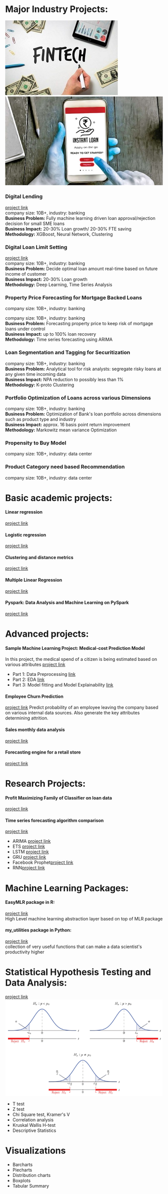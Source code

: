 # Major Industry Projects:
![](https://github.com/urmanml/Portfolio/blob/portfolio_images/fintech_small.jpg)
![](https://github.com/urmanml/Portfolio/blob/portfolio_images/instant%20loan_small.jpg)
### Digital Lending 
[project link](https://www.maybank2u.com.my/maybank2u/malaysia/en/business/financing/working_capital/business/sme_clean_loan_financing.page)\
company size: 10B+, industry: banking \
**Business Problem:** Fully machine learning driven loan approval/rejection decision for small SME loans \
**Business Impact:** 20-30% Loan growth/ 20-30% FTE saving \
**Methodology:** XGBoost, Neural Network, Clustering


### Digital Loan Limit Setting 
[project link](https://www.maybank2u.com.my/maybank2u/malaysia/en/business/financing/working_capital/business/sme_clean_loan_financing.page)\
company size: 10B+, industry: banking \
**Business Problem:** Decide optimal loan amount real-time based on future income of customer\
**Business Impact:** 20-30% Loan growth\
**Methodology:** Deep Learning, Time Series Analysis

### Property Price Forecasting for Mortgage Backed Loans
company size: 10B+, industry: banking

company size: 10B+, industry: banking \
**Business Problem:** Forecasting property price to keep risk of mortgage loans under control\
**Business Impact:** up to 100% loan recovery\
**Methodology:** Time series forecasting using ARIMA

### Loan Segmentation and Tagging for Securitization
company size: 10B+, industry: banking \
**Business Problem:** Analytical tool for risk analysts: segregate risky loans at any given time incoming data \
**Business Impact:** NPA reduction to possibly less than 1%\
**Methodology:** K-proto Clustering

### Portfolio Optimization of Loans across various Dimensions
company size: 10B+, industry: banking \
**Business Problem:** Optimization of Bank's loan portfolio across dimensions such as product type and industry\
**Business Impact:** approx. 16 basis point return improvement\
**Methodology:** Markowitz mean variance Optimization

### Propensity to Buy Model  
company size: 10B+, industry: data center
### Product Category need based Recommendation
company size: 10B+, industry: data center


# Basic academic projects:
#### Linear regression
[project link](https://github.com/urmanml/Portfolio/blob/main/academic_projects/linear_regression_and_logistic_regression.ipynb)
#### Logistic regression
[project link](https://github.com/urmanml/Portfolio/blob/main/academic_projects/linear_regression_and_logistic_regression.ipynb)
#### Clustering and distance metrics
[project link](https://github.com/urmanml/Portfolio/blob/main/academic_projects/clustering_distance_metrics_PCA_SVD.ipynb)
#### Multiple Linear Regression
[project link](https://github.com/urmanml/Portfolio/blob/main/academic_projects/multiple_regression.ipynb)
#### Pyspark: Data Analysis and Machine Learning on PySpark
[project link](https://github.com/urmanml/Portfolio/blob/main/academic_projects/PySpark_data_exploration_supervised_learning_and_supervised_learning.ipynb)

# Advanced projects:
#### Sample Machine Learning Project: Medical-cost Prediction Model
In this project, the medical spend of a citizen is being estimated based on various attributes
[project link](https://github.com/urmanml/Samples/tree/classification-project)
- Part 1: Data Preprocessing [link](https://github.com/urmanml/Portfolio/blob/main/advanced_projects/Part_1_data%20preprocessing.ipynb)
- Part 2: EDA [link](https://github.com/urmanml/Portfolio/blob/main/advanced_projects/Part_2_EDA.ipynb)
- Part 3: Model fitting and Model Explainability [link](https://github.com/urmanml/Portfolio/blob/main/advanced_projects/Part_3_modelling.ipynb)
#### Employee Churn Prediction
[project link](https://github.com/urmanml/Portfolio/blob/main/advanced_projects/employee%20turnover.ipynb)
Predict probability of an employee leaving the company based on various internal data sources. Also generate the key attributes determining attrition.
#### Sales monthly data analysis
[project link](https://github.com/urmanml/Portfolio/blob/main/advanced_projects/Sales_monthly_data_analysis_report.ipynb)
#### Forecasting engine for a retail store
[project link]()

# Research Projects:
#### Profit Maximizing Family of Classifier on loan data
[project link](https://github.com/urmanml/Portfolio/blob/main/research_projects/profit_maximizing_algorithms_on_loans_dataset.ipynb)
#### Time series forecasting algorithm comparison 
[project link](https://github.com/urmanml/Samples/tree/time-series)

- ARIMA [project link](https://github.com/urmanml/Portfolio/blob/main/forecasting/ARIMA.ipynb)
- ETS [project link](https://github.com/urmanml/Portfolio/blob/main/forecasting/holt%20winters.ipynb)
- LSTM [project link](https://github.com/urmanml/Portfolio/blob/main/forecasting/lstm.ipynb)
- GRU [project link](https://github.com/urmanml/Portfolio/blob/main/forecasting/GRU.ipynb)
- Facebook Prophet[project link](https://github.com/urmanml/Portfolio/blob/main/forecasting/timeseries_prophet.ipynb)
- RNN[project link](https://github.com/urmanml/Portfolio/blob/main/forecasting/RNN.ipynb)


# Machine Learning Packages:
#### EasyMLR package in R: 
[project link](https://github.com/urmanml/easyMLR)\
High Level machine learning abstraction layer based on top of MLR package
#### my_utilities package in Python: 
[project link](https://github.com/urmanml/codebase/tree/master/my_utilities)\
collection of very useful functions that can make a data scientist's productivity higher


# Statistical Hypothesis Testing and Data Analysis: 
[project link](https://github.com/urmanml/codebase/blob/master/my_utilities/my_statistical_tests.py)
![](https://github.com/urmanml/Portfolio/blob/portfolio_images/hypothesis%20testing_small.png)
- T test
- Z test
- Chi Square test, Kramer's V
- Correlation analysis
- Kruskal Wallis H-test
- Descriptive Statistics

# Visualizations 
- Barcharts
- Piecharts
- Distribution charts
- Boxplots
- Tabular Summary


